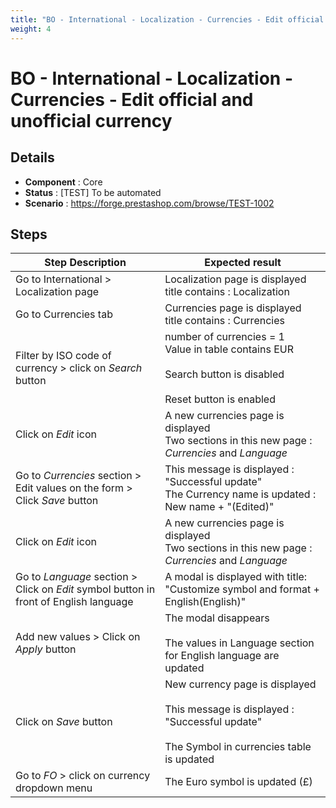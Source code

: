 ```yaml
---
title: "BO - International - Localization - Currencies - Edit official and unofficial currency"
weight: 4
---
```


# BO - International - Localization - Currencies - Edit official and unofficial currency
## Details
* **Component** : Core
* **Status** : [TEST] To be automated
* **Scenario** : https://forge.prestashop.com/browse/TEST-1002

## Steps
| Step Description | Expected result |
| ----- | ----- |
| Go to International > Localization page | Localization page is displayed<br>title contains : Localization |
| Go to Currencies tab | Currencies page is displayed<br>title contains : Currencies |
| Filter by ISO code of currency > click on *Search* button | number of currencies = 1<br>Value in table contains EUR<br><br>Search button is disabled<br><br>Reset button is enabled |
| Click on *Edit* icon | A new currencies page is displayed<br>Two sections in this new page : *Currencies* and *Language* |
| Go to *Currencies* section >  Edit values on the form > Click *Save* button | This message is displayed : "Successful update"<br>The Currency name is updated : New name + "(Edited)" |
| Click on *Edit* icon | A new currencies page is displayed<br>Two sections in this new page : *Currencies* and *Language* |
| Go to *Language* section > Click on *Edit* symbol button in front of English language | A modal is displayed with title: "Customize symbol and format + English(English)" |
| Add new values > Click on *Apply* button | The modal disappears<br><br>The values in Language section for English language are updated |
| Click on *Save* button | New currency page is displayed<br><br>This message is displayed : "Successful update"<br><br>The Symbol in currencies table is updated |
| Go to *FO* > click on currency dropdown menu | The Euro symbol is updated (£) |